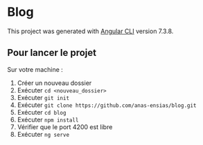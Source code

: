 # Blog

This project was generated with [Angular CLI](https://github.com/angular/angular-cli) version 7.3.8.

## Pour lancer le projet
Sur votre machine : 
1. Créer un nouveau dossier
2. Exécuter `cd <nouveau_dossier>`
3. Exécuter `git init`
4. Exécuter `git clone https://github.com/anas-ensias/blog.git`
5. Exécuter `cd blog`
6. Exécuter `npm install`
7. Vérifier que le port 4200 est libre
8. Exécuter `ng serve`
